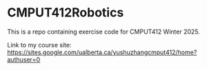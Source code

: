 # CMPUT412Robotics

This is a repo containing exercise code for CMPUT412 Winter 2025.

Link to my course site: https://sites.google.com/ualberta.ca/yushuzhangcmput412/home?authuser=0

